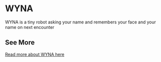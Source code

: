 # WYNA
WYNA is a tiny robot asking your name and remembers your face and your name on next encounter

## See More 
[Read more about WYNA here](https://m-shaeri.ir/blog/wyna-wants-to-know-you/)
